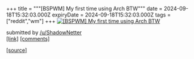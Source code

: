 +++
title = """[BSPWM] My first time using Arch BTW"""
date = 2024-09-18T15:32:03.000Z
expiryDate = 2024-09-18T15:32:03.000Z
tags = ["reddit","wm"]
+++
[![[BSPWM] My first time using Arch BTW](https://preview.redd.it/qunk021v6lpd1.png?width=640&crop=smart&auto=webp&s=8f1f3f053a891707751eae8a0a5c1eac1d3252c2 "[BSPWM] My first time using Arch BTW")](https://www.reddit.com/r/unixporn/comments/1fjvpee/bspwm_my_first_time_using_arch_btw/)

submitted by [/u/ShadowNetter](https://www.reddit.com/user/ShadowNetter)  
[\[link\]](https://i.redd.it/qunk021v6lpd1.png) [\[comments\]](https://www.reddit.com/r/unixporn/comments/1fjvpee/bspwm_my_first_time_using_arch_btw/)

[[source]](https://www.reddit.com/r/unixporn/comments/1fjvpee/bspwm_my_first_time_using_arch_btw/)
